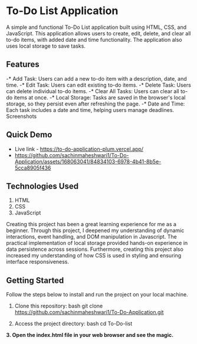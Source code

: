  # To-Do List Application
A simple and functional To-Do List application built using HTML, CSS, and JavaScript. This application allows users to create, edit, delete, and clear all to-do items, with added date and time functionality. The application also uses local storage to save tasks.

## Features
-* Add Task: Users can add a new to-do item with a description, date, and time.
-* Edit Task: Users can edit existing to-do items.
-* Delete Task: Users can delete individual to-do items.
-* Clear All Tasks: Users can clear all to-do items at once.
-* Local Storage: Tasks are saved in the browser's local storage, so they persist even after refreshing the page.
-* Date and Time: Each task includes a date and time, helping users manage deadlines.
Screenshots

## Quick Demo

- Live link - https://to-do-application-plum.vercel.app/
- https://github.com/sachinmaheshwari1/To-Do-Application/assets/168063041/84834103-6978-4b41-8b5e-5cca8905f436

## Technologies Used

1. HTML
2. CSS
3. JavaScript

Creating this project has been a great learning experience for me as a beginner. Through this project, I deepened my understanding of dynamic interactions, event handling, and DOM manipulation in Javascript. The practical implementation of local storage provided hands-on experience in data persistence across sessions. Furthermore, creating this project also increased my understanding of how CSS is used in styling and ensuring interface responsiveness.


## Getting Started 

Follow the steps below to install and run the project on your local machine.

1. Clone this repository:
bash
 git clone  https://github.com/sachinmaheshwari1/To-Do-Application.git


2. Access the project directory:
bash
  cd To-Do-list

**3. Open the index.html file in your web browser and see the magic.**
